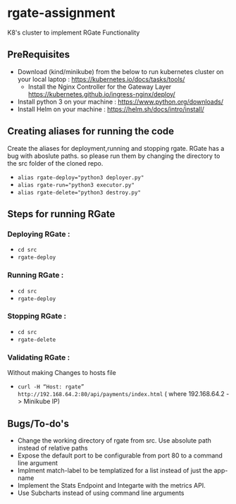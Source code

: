 # rgate-assignment
K8's cluster to implement RGate Functionality

## PreRequisites

* Download (kind/minikube) from the below to run kubernetes cluster on your local laptop : https://kubernetes.io/docs/tasks/tools/
   * Install the Nginx Controller for the Gateway Layer https://kubernetes.github.io/ingress-nginx/deploy/    
* Install python 3 on your machine : https://www.python.org/downloads/
* Install Helm on your machine : https://helm.sh/docs/intro/install/

 
## Creating aliases for running the code

Create the aliases for deployment,running and stopping rgate. RGate has a bug with aboslute paths. so please run them by changing the directory to the src folder of the cloned repo.

- ``` alias rgate-deploy="python3 deployer.py" ```
- ``` alias rgate-run="python3 executor.py" ```
- ``` alias rgate-delete="python3 destroy.py" ```


## Steps for running RGate

### Deploying RGate :

- `cd src`
-  `rgate-deploy`

### Running RGate :

- `cd src`
-  `rgate-deploy`

### Stopping RGate :

- `cd src`
-  `rgate-delete`


### Validating RGate :

Without making Changes to hosts file

- `curl -H “Host: rgate” http://192.168.64.2:80/api/payments/index.html` ( where 192.168.64.2 -> Minikube IP)


## Bugs/To-do's

- Change the working directory of rgate from src. Use absolute path instead of relative paths
- Expose the default port to be configurable from port 80 to a command line argument
- Implment match-label to be templatized for a list instead of just the app-name
- Implement the Stats Endpoint and Integarte with the metrics API.
- Use Subcharts instead of using command line arguments


